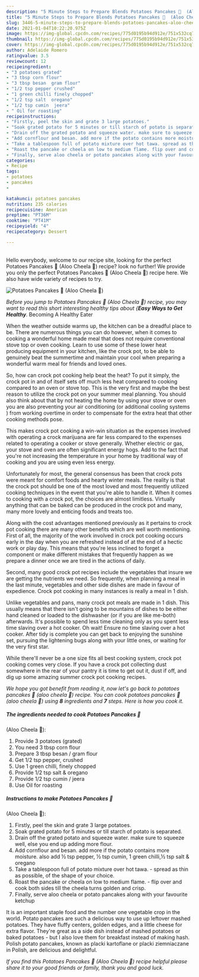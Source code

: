 ```yaml
---
description: "5 Minute Steps to Prepare Blends Potatoes Pancakes 🥞  (Aloo Cheela 🥔)"
title: "5 Minute Steps to Prepare Blends Potatoes Pancakes 🥞  (Aloo Cheela 🥔)"
slug: 3446-5-minute-steps-to-prepare-blends-potatoes-pancakes-aloo-cheela
date: 2021-01-04T10:22:20.975Z
image: https://img-global.cpcdn.com/recipes/775d0195b94d912e/751x532cq70/potatoes-pancakes-🥞-aloo-cheela-🥔-recipe-main-photo.jpg
thumbnail: https://img-global.cpcdn.com/recipes/775d0195b94d912e/751x532cq70/potatoes-pancakes-🥞-aloo-cheela-🥔-recipe-main-photo.jpg
cover: https://img-global.cpcdn.com/recipes/775d0195b94d912e/751x532cq70/potatoes-pancakes-🥞-aloo-cheela-🥔-recipe-main-photo.jpg
author: Adelaide Romero
ratingvalue: 3.5
reviewcount: 12
recipeingredient:
- "3 potatoes grated"
- "3 tbsp corn flour"
- "3 tbsp besan  gram flour"
- "1/2 tsp pepper crushed"
- "1 green chilli finely chopped"
- "1/2 tsp salt  oregano"
- "1/2 tsp cumin  jeera"
- " Oil for roasting"
recipeinstructions:
- "Firstly, peel the skin and grate 3 large potatoes."
- "Soak grated potato for 5 minutes or till starch of potato is separated."
- "Drain off the grated potato and squeeze water. make sure to squeeze well, else you end up adding more flour."
- "Add cornflour and besan. add more if the potato contains more moisture. also add ½ tsp pepper, ½ tsp cumin, 1 green chilli,½ tsp salt &amp; oregano"
- "Take a tablespoon full of potato mixture over hot tawa. spread as thin as possible, of the shape of your choice."
- "Roast the pancake or cheela on low to medium flame. flip over and cook both sides till the cheela turns golden and crisp."
- "Finally, serve aloo cheela or potato pancakes along with your favourite ketchup"
categories:
- Recipe
tags:
- potatoes
- pancakes
- 

katakunci: potatoes pancakes  
nutrition: 235 calories
recipecuisine: American
preptime: "PT36M"
cooktime: "PT41M"
recipeyield: "4"
recipecategory: Dessert

---
```

<br>
Hello everybody, welcome to our recipe site, looking for the perfect Potatoes Pancakes 🥞 
(Aloo Cheela 🥔) recipe? look no further! We provide you only the perfect Potatoes Pancakes 🥞 
(Aloo Cheela 🥔) recipe here. We also have wide variety of recipes to try.
<br>


![Potatoes Pancakes 🥞 
(Aloo Cheela 🥔)](https://img-global.cpcdn.com/recipes/775d0195b94d912e/751x532cq70/potatoes-pancakes-🥞-aloo-cheela-🥔-recipe-main-photo.jpg)

<i>Before you jump to Potatoes Pancakes 🥞 
(Aloo Cheela 🥔) recipe, you may want to read this short interesting healthy tips about {<strong>Easy Ways to Get Healthy</strong>.</i>
Becoming A Healthy Eater


When the weather outside warms up, the kitchen can be a dreadful place to be. There are numerous things you can do however, when it comes to cooking a wonderful home made meal that does not require conventional stove top or oven cooking. Learn to use some of these lower heat producing equipment in your kitchen, like the crock pot, to be able to genuinely beat the summertime and maintain your cool when preparing a wonderful warm meal for friends and loved ones.

So, how can crock pot cooking help beat the heat? To put it simply, the crock pot in and of itself sets off much less heat compared to cooking compared to an oven or stove top. This is the very first and maybe the best reason to utilize the crock pot on your summer meal planning. You should also think about that by not heating the home by using your stove or oven you are also preventing your air conditioning (or additional cooling systems ) from working overtime in order to compensate for the extra heat that other cooking methods pose.

This makes crock pot cooking a win-win situation as the expenses involved with operating a crock marijuana are far less compared to the expenses related to operating a cooker or stove generally. Whether electric or gas, your stove and oven are often significant energy hogs. Add to the fact that you're not increasing the temperature in your home by traditional way of cooking and you are using even less energy.

Unfortunately for most, the general consensus has been that crock pots were meant for comfort foods and hearty winter meals.  The reality is that the crock pot should be one of the most loved and most frequently utilized cooking techniques in the event that you're able to handle it. When it comes to cooking with a crock pot, the choices are almost limitless.  Virtually anything that can be baked can be produced in the crock pot and many, many more lovely and enticing foods and treats too.



Along with the cost advantages mentioned previously as it pertains to crock pot cooking there are many other benefits which are well worth mentioning. First of all, the majority of the work involved in crock pot cooking occurs early in the day when you are refreshed instead of at the end of a hectic work or play day. This means that you're less inclined to forget a component or make different mistakes that frequently happen as we prepare a dinner once we are tired in the actions of daily.

Second, many good crock pot recipes include the vegetables that insure we are getting the nutrients we need. So frequently, when planning a meal in the last minute, vegetables and other side dishes are made in favour of expedience. Crock pot cooking in many instances is really a meal in 1 dish.

 Unlike vegetables and pans, many crock pot meals are made in 1 dish. This usually means that there isn't going to be mountains of dishes to be either hand cleaned or loaded to the dishwasher (or if you are like me-both) afterwards. It's possible to spend less time cleaning only as you spent less time slaving over a hot cooker. Oh wait! Ensure no time slaving over a hot cooker. After tidy is complete you can get back to enjoying the sunshine set, pursuing the lightening bugs along with your little ones, or waiting for the very first star.

While there'll never be a one size fits all best cooking system, crock pot cooking comes very close. If you have a crock pot collecting dust somewhere in the rear of your pantry it is time to get out it, dust if off, and dig up some amazing summer crock pot cooking recipes.


<i>We hope you got benefit from reading it, now let's go back to potatoes pancakes 🥞 
(aloo cheela 🥔) recipe. You can cook potatoes pancakes 🥞 
(aloo cheela 🥔) using <strong>8</strong> ingredients and <strong>7</strong> steps. Here is how you cook it.
</i>

##### The ingredients needed to cook Potatoes Pancakes 🥞 
(Aloo Cheela 🥔):

1. Provide 3 potatoes (grated)
1. You need 3 tbsp corn flour
1. Prepare 3 tbsp besan / gram flour
1. Get 1/2 tsp pepper, crushed
1. Use 1 green chilli, finely chopped
1. Provide 1/2 tsp salt &amp; oregano
1. Provide 1/2 tsp cumin / jeera
1. Use  Oil for roasting


##### Instructions to make Potatoes Pancakes 🥞 
(Aloo Cheela 🥔):

1. Firstly, peel the skin and grate 3 large potatoes.
1. Soak grated potato for 5 minutes or till starch of potato is separated.
1. Drain off the grated potato and squeeze water. make sure to squeeze well, else you end up adding more flour.
1. Add cornflour and besan. add more if the potato contains more moisture. also add ½ tsp pepper, ½ tsp cumin, 1 green chilli,½ tsp salt &amp; oregano
1. Take a tablespoon full of potato mixture over hot tawa. - spread as thin as possible, of the shape of your choice.
1. Roast the pancake or cheela on low to medium flame. - flip over and cook both sides till the cheela turns golden and crisp.
1. Finally, serve aloo cheela or potato pancakes along with your favourite ketchup


It is an important staple food and the number one vegetable crop in the world. Potato pancakes are such a delicious way to use up leftover mashed potatoes. They have fluffy centers, golden edges, and a little cheese for extra flavor. They&#39;re great as a side dish instead of mashed potatoes or baked potatoes - but I also love them for breakfast instead of making hash. Polish potato pancakes, known as placki kartoflane or placki ziemniaczane in Polish, are delicious and delightful. 

<i>If you find this Potatoes Pancakes 🥞 
(Aloo Cheela 🥔) recipe helpful please share it to your good friends or family, thank you and good luck.</i>
